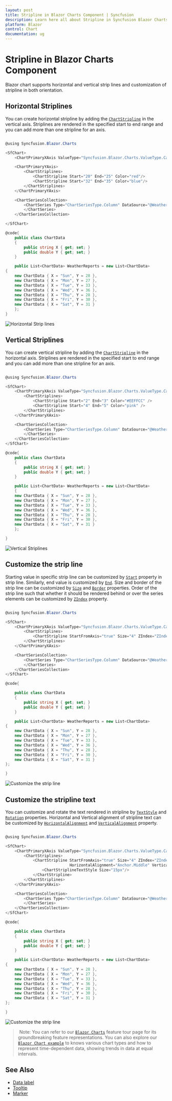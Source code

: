 ```yaml
---
layout: post
title: Stripline in Blazor Charts Component | Syncfusion
description: Learn here all about Stripline in Syncfusion Blazor Charts component and more.
platform: Blazor
control: Chart
documentation: ug
---
```


<!-- markdownlint-disable MD036 -->

# Stripline in Blazor Charts Component

<!-- markdownlint-disable MD036 -->

Blazor chart supports horizontal and vertical strip lines and customization of stripline in both orientation.

## Horizontal Striplines

You can create horizontal stripline by adding the [`ChartStripline`](https://help.syncfusion.com/cr/blazor/Syncfusion.Blazor.Charts.AxisModel.html#Syncfusion_Blazor_Charts_AxisModel_StripLines) in the vertical axis.
Striplines are rendered in the specified start to end range and you can add more than one stripline for an axis.

```csharp

@using Syncfusion.Blazor.Charts

<SfChart>
    <ChartPrimaryXAxis ValueType="Syncfusion.Blazor.Charts.ValueType.Category"/>    

    <ChartPrimaryYAxis>
        <ChartStriplines>
            <ChartStripline Start="20" End="25" Color="red"/>
            <ChartStripline Start="32" End="35" Color="blue"/>
        </ChartStriplines>
    </ChartPrimaryYAxis>

    <ChartSeriesCollection>
        <ChartSeries Type="ChartSeriesType.Column" DataSource="@WeatherReports" XName="X" YName="Y">
        </ChartSeries>
    </ChartSeriesCollection>

</SfChart>

@code{
    public class ChartData
    {
        public string X { get; set; }
        public double Y { get; set; }
    }

    public List<ChartData> WeatherReports = new List<ChartData>
{
    new ChartData { X = "Sun", Y = 28 },
    new ChartData { X = "Mon", Y = 27 },
    new ChartData { X = "Tue", Y = 33 },
    new ChartData { X = "Wed", Y = 36 },
    new ChartData { X = "Thu", Y = 28 },
    new ChartData { X = "Fri", Y = 30 },
    new ChartData { X = "Sat", Y = 31 }
    };
}

```

![Horizontal Strip lines](images/strip-line/horizontal.png)

## Vertical Striplines

You can create vertical stripline by adding the [`ChartStripline`](https://help.syncfusion.com/cr/blazor/Syncfusion.Blazor.Charts.AxisModel.html#Syncfusion_Blazor_Charts_AxisModel_StripLines) in the horizontal axis. Striplines are rendered in the specified start to end range and you can add more than one stripline for an axis.

```csharp

@using Syncfusion.Blazor.Charts

<SfChart>
    <ChartPrimaryXAxis ValueType="Syncfusion.Blazor.Charts.ValueType.Category">
        <ChartStriplines>
            <ChartStripline Start="2" End="3" Color="#EEFFCC" />
            <ChartStripline Start="4" End="5" Color="pink" />
        </ChartStriplines>
    </ChartPrimaryXAxis>

    <ChartSeriesCollection>
        <ChartSeries Type="ChartSeriesType.Column" DataSource="@WeatherReports" XName="X" YName="Y">
        </ChartSeries>
    </ChartSeriesCollection>
</SfChart>

@code{
    public class ChartData
    {
        public string X { get; set; }
        public double Y { get; set; }
    }

    public List<ChartData> WeatherReports = new List<ChartData>
    {
    new ChartData { X = "Sun", Y = 28 },
    new ChartData { X = "Mon", Y = 27 },
    new ChartData { X = "Tue", Y = 33 },
    new ChartData { X = "Wed", Y = 36 },
    new ChartData { X = "Thu", Y = 28 },
    new ChartData { X = "Fri", Y = 30 },
    new ChartData { X = "Sat", Y = 31 }
    };

}

```

![Vertical Striplines](images/strip-line/vertical.png)

## Customize the strip line

Starting value in specific strip line can be customized by [`Start`](https://help.syncfusion.com/cr/blazor/Syncfusion.Blazor.Charts.ChartCommonStripLines.html#Syncfusion_Blazor_Charts_ChartCommonStripLines_Start) property in strip line. Similarly, end value
is customized by [`End`](https://help.syncfusion.com/cr/blazor/Syncfusion.Blazor.Charts.ChartCommonStripLines.html#Syncfusion_Blazor_Charts_ChartCommonStripLines_End).
Size and border of the strip line can be customized by [`Size`](https://help.syncfusion.com/cr/blazor/Syncfusion.Blazor.Charts.ChartCommonStripLines.html#Syncfusion_Blazor_Charts_ChartCommonStripLines_Size) and  [`Border`](https://help.syncfusion.com/cr/blazor/Syncfusion.Blazor.Charts.ChartCommonStripLines.html#Syncfusion_Blazor_Charts_ChartCommonStripLines_Border) properties.
Order of the strip line such that whether it should be rendered  behind or over the series elements
can be customized by [`ZIndex`](https://help.syncfusion.com/cr/blazor/Syncfusion.Blazor.Charts.ChartCommonStripLines.html#Syncfusion_Blazor_Charts_ChartCommonStripLines_ZIndex) property.

```csharp

@using Syncfusion.Blazor.Charts

<SfChart>
    <ChartPrimaryXAxis ValueType="Syncfusion.Blazor.Charts.ValueType.Category">
        <ChartStriplines>
            <ChartStripline StartFromAxis="true" Size="4" ZIndex="ZIndex.Behind" Opacity="0.5" Color="green"/>
        </ChartStriplines>
    </ChartPrimaryXAxis>

    <ChartSeriesCollection>
        <ChartSeries Type="ChartSeriesType.Column" DataSource="@WeatherReports" XName="X" YName="Y">
        </ChartSeries>
    </ChartSeriesCollection>
</SfChart>

@code{

    public class ChartData
    {
        public string X { get; set; }
        public double Y { get; set; }
    }

    public List<ChartData> WeatherReports = new List<ChartData>
{
    new ChartData { X = "Sun", Y = 28 },
    new ChartData { X = "Mon", Y = 27 },
    new ChartData { X = "Tue", Y = 33 },
    new ChartData { X = "Wed", Y = 36 },
    new ChartData { X = "Thu", Y = 28 },
    new ChartData { X = "Fri", Y = 30 },
    new ChartData { X = "Sat", Y = 31 }
};

}

```

![Customize the strip line](images/strip-line/custom-stripline.png)

## Customize the stripline text

You can customize and rotate the text rendered in stripline by [`TextStyle`](https://help.syncfusion.com/cr/blazor/Syncfusion.Blazor.Charts.ChartCommonStripLines.html#Syncfusion_Blazor_Charts_ChartCommonStripLines_TextStyle) and [`Rotation`](https://help.syncfusion.com/cr/blazor/Syncfusion.Blazor.Charts.ChartStripLine.html) properties.
Horizontal and Vertical alignment of stripline text can be customized by [`HorizontalAlignment`](https://help.syncfusion.com/cr/blazor/Syncfusion.Blazor.Charts.ChartCommonStripLines.html#Syncfusion_Blazor_Charts_ChartCommonStripLines_HorizontalAlignment) and [`VerticalAlignment`](https://help.syncfusion.com/cr/blazor/Syncfusion.Blazor.Charts.ChartCommonStripLines.html#Syncfusion_Blazor_Charts_ChartCommonStripLines_VerticalAlignment) property.

```csharp

@using Syncfusion.Blazor.Charts

<SfChart>
    <ChartPrimaryXAxis ValueType="Syncfusion.Blazor.Charts.ValueType.Category">
        <ChartStriplines>
            <ChartStripline StartFromAxis="true" Size="4" ZIndex="ZIndex.Behind" Opacity="0.5" Color="green" Text="Good"
                            HorizontalAlignment="Anchor.Middle" VerticalAlignment="Anchor.Middle">
                <ChartStriplineTextStyle Size="15px"/>
            </ChartStripline>
        </ChartStriplines>
    </ChartPrimaryXAxis>

    <ChartSeriesCollection>
        <ChartSeries Type="ChartSeriesType.Column" DataSource="@WeatherReports" XName="X" YName="Y">
        </ChartSeries>
    </ChartSeriesCollection>
</SfChart>

@code{

    public class ChartData
    {
        public string X { get; set; }
        public double Y { get; set; }
    }

    public List<ChartData> WeatherReports = new List<ChartData>
{
    new ChartData { X = "Sun", Y = 28 },
    new ChartData { X = "Mon", Y = 27 },
    new ChartData { X = "Tue", Y = 33 },
    new ChartData { X = "Wed", Y = 36 },
    new ChartData { X = "Thu", Y = 28 },
    new ChartData { X = "Fri", Y = 30 },
    new ChartData { X = "Sat", Y = 31 }
};

}

```

![Customize the strip line](images/strip-line/custom-striptext.png)

> Note: You can refer to our [`Blazor Charts`](https://www.syncfusion.com/blazor-components/blazor-charts) feature tour page for its groundbreaking feature representations. You can also explore our [`Blazor Chart example`](https://blazor.syncfusion.com/demos/chart/line?theme=bootstrap4) to knows various chart types and how to represent time-dependent data, showing trends in data at equal intervals.

## See Also

* [Data label](./data-labels)
* [Tooltip](./tool-tip)
* [Marker](./data-markers)